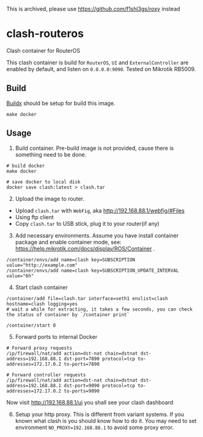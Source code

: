 This is archived, please use https://github.com/f1shl3gs/roxy instead

# clash-routeros
Clash container for RouterOS

This clash container is build for `RouterOS`, `UI` and `ExternalController` are enabled by
default, and listen on `0.0.0.0:9090`. Tested on Mikrotik RB5009.

## Build
[Buildx](https://docs.docker.com/build/buildx/multiplatform-images/) should be setup for build this image.
```shell
make docker
```

## Usage
1. Build container. Pre-build image is not provided, cause there is something need to be done.
```shell
# build docker
make docker

# save docker to local disk
docker save clash:latest > clash.tar
```

2. Upload the image to router.
  * Upload `clash.tar` with `WebFig`, aka http://192.168.88.1/webfig/#Files
  * Using ftp client
  * Copy `clash.tar` to USB stick, plug it to your router(if any)

3. Add necessary environments. Assume you have install container package and enable container mode,
see: https://help.mikrotik.com/docs/display/ROS/Container . 
```shell
/container/envs/add name=clash key=SUBSCRIPTION value="http://example.com"
/container/envs/add name=clash key=SUBSCRIPTION_UPDATE_INTERVAL value="6h"
```

4. Start clash container
```shell
/container/add file=clash.tar interface=veth1 envlist=clash hostname=clash logging=yes
# wait a while for extracting, it takes a few seconds, you can check the status of container by `/container print`

/container/start 0
```

5. Forward ports to internal Docker
```shell
# Forward proxy requests
/ip/firewall/nat/add action=dst-nat chain=dstnat dst-address=192.168.88.1 dst-port=7890 protocol=tcp to-addresses=172.17.0.2 to-ports=7890

# Forward controller requests
/ip/firewall/nat/add action=dst-nat chain=dstnat dst-address=192.168.88.1 dst-port=9090 protocol=tcp to-addresses=172.17.0.2 to-ports=9090
```

Now visit http://192.168.88.1/ui you shall see your clash dashboard

6. Setup your http proxy.
This is different from variant systems. If you known what clash is you should know how to do it. 
You may need to set environment `NO_PROXY=192.168.88.1` to avoid some proxy error.

